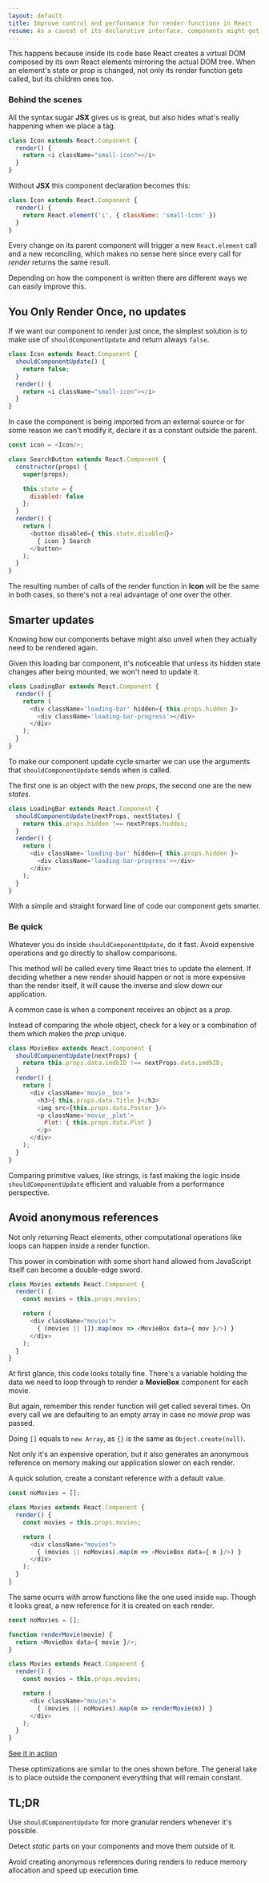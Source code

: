 ```yaml
---
layout: default
title: Improve control and performance for render functions in React
resume: As a caveat of its declarative interface, components might get rendered several times unnecesarily, slowing down your application.
---
```


This happens because inside its code base React creates a virtual DOM composed by its own React elements mirroring the actual DOM tree. When an element's state or prop is changed, not only its render function gets called, but its children ones too.


### Behind the scenes

All the syntax sugar **JSX** gives us is great, but also hides what's really happening when we place a tag.

```js
class Icon extends React.Component {
  render() {
    return <i className="small-icon"></i>
  }
}
```

Without **JSX** this component declaration becomes this:

```js
class Icon extends React.Component {
  render() {
    return React.element('i', { className: 'small-icon' })
  }
}
```

Every change on its parent component will trigger a new `React.element` call and a new reconciling, which makes no sense here since every call for _render_ returns the same result.

Depending on how the component is written there are different ways we can easily improve this.


## You Only Render Once, no updates

If we want our component to render just once, the simplest solution is to make use of `shouldComponentUpdate` and return always `false`.

```js
class Icon extends React.Component {
  shouldComponentUpdate() {
    return false;
  }
  render() {
    return <i className="small-icon"></i>
  }
}
```

In case the component is being imported from an external source or for some reason we can't modify it, declare it as a constant outside the parent.

```js
const icon = <Icon/>;

class SearchButton extends React.Component {
  constructor(props) {
    super(props);

    this.state = {
      disabled: false
    };
  }
  render() {
    return (
      <button disabled={ this.state.disabled}>
        { icon } Search
      </button>
    );
  }
}
```

The resulting number of calls of the render function in **Icon** will be the same in both cases, so there's not a real advantage of one over the other.


## Smarter updates

Knowing how our components behave might also unveil when they actually need to be rendered again.

Given this loading bar component, it's noticeable that unless its hidden state changes after being mounted, we won't need to update it.

```js
class LoadingBar extends React.Component {
  render() {
    return (
      <div className='loading-bar' hidden={ this.props.hidden }>
        <div className='loading-bar-progress'></div>
      </div>
    );
  }
}
```

To make our component update cycle smarter we can use the arguments that `shouldComponentUpdate` sends when is called.

The first one is an object with the new _props_, the second one are the new _states_.

```js
class LoadingBar extends React.Component {
  shouldComponentUpdate(nextProps, nextStates) {
    return this.props.hidden !== nextProps.hidden;
  }
  render() {
    return (
      <div className='loading-bar' hidden={ this.props.hidden }>
        <div className='loading-bar-progress'></div>
      </div>
    );
  }
}
```

With a simple and straight forward line of code our component gets smarter.


### Be quick

Whatever you do inside `shouldComponentUpdate`, do it fast. Avoid expensive operations and go directly to shallow comparisons.

This method will be called every time React tries to update the element. If deciding whether a new render should happen or not is more expensive than the render itself, it will cause the inverse and slow down our application.

A common case is when a component receives an object as a _prop_.

Instead of comparing the whole object, check for a key or a combination of them which makes the _prop_ unique.

```js
class MovieBox extends React.Component {
  shouldComponentUpdate(nextProps) {
    return this.props.data.imdbID !== nextProps.data.imdbID;
  }
  render() {
    return (
      <div className='movie__box'>
        <h3>{ this.props.data.Title }</h3>
        <img src={this.props.data.Poster }/>
        <p className='movie__plot'>
          Plot: { this.props.data.Plot }
        </p>
      </div>
    );
  }
}
```

Comparing primitive values, like strings, is fast making the logic inside `shouldComponentUpdate` efficient and valuable from a performance perspective.


## Avoid anonymous references

Not only returning React elements, other computational operations like loops can happen inside a render function.

This power in combination with some short hand allowed from JavaScript itself can become a double-edge sword.

```js
class Movies extends React.Component {
  render() {
    const movies = this.props.movies;

    return (
      <div className="movies">
        { (movies || []).map(mov => <MovieBox data={ mov }/>) }
      </div>
    );
  }
}
```

At first glance, this code looks totally fine. There's a variable holding the data we need to loop through to render a **MovieBox** component for each movie.

But again, remember this render function will get called several times. On every call we are defaulting to an empty array in case no _movie prop_ was passed.

Doing `[]` equals to `new Array`, as `{}` is the same as `Object.create(null)`.

Not only it's an expensive operation, but it also generates an anonymous reference on memory making our application slower on each render.

A quick solution, create a constant reference with a default value.

```js
const noMovies = [];

class Movies extends React.Component {
  render() {
    const movies = this.props.movies;

    return (
      <div className="movies">
        { (movies || noMovies).map(m => <MovieBox data={ m }/>) }
      </div>
    );
  }
}
```

The same ocurrs with arrow functions like the one used inside `map`. Though it looks great, a new reference for it is created on each render.

```js
const noMovies = [];

function renderMovie(movie) {
  return <MovieBox data={ movie }/>;
}

class Movies extends React.Component {
  render() {
    const movies = this.props.movies;

    return (
      <div className="movies">
        { (movies || noMovies).map(m => renderMovie(m)) }
      </div>
    );
  }
}
```

[See it in action](https://jsfiddle.net/jeremenichelli/rt9tnk45/)

These optimizations are similar to the ones shown before. The general take is to place outside the component everything that will remain constant.


## TL;DR

Use `shouldComponentUpdate` for more granular renders whenever it's possible.

Detect _static_ parts on your components and move them outside of it.

Avoid creating anonymous references during renders to reduce memory allocation and speed up execution time.
